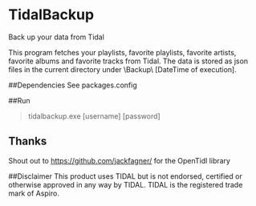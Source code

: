 # TidalBackup
Back up your data from Tidal

This program fetches your playlists, favorite playlists, favorite artists, favorite albums and favorite tracks from Tidal. 
The data is stored as json files in the current directory under \Backup\ [DateTime of execution].

##Dependencies
See packages.config

##Run
> tidalbackup.exe [username] [password]

## Thanks
Shout out to https://github.com/jackfagner/ for the OpenTidl library

##Disclaimer
This product uses TIDAL but is not endorsed, certified or otherwise approved in any way by TIDAL. TIDAL is the registered trade mark of Aspiro.
